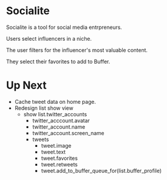 Socialite
=========

Socialite is a tool for social media entrpreneurs.

Users select influencers in a niche.

The user filters for the influencer's most valuable content.

They select their favorites to add to Buffer.

Up Next
=======

* Cache tweet data on home page.
* Redesign list show view
	- show list.twitter_accounts
		- twitter_acccount.avatar
		- twitter_account.name
		- twitter_account.screen_name
		- tweets
			- tweet.image
			- tweet.text
			- tweet.favorites
			- tweet.retweets
			- tweet.add_to_buffer_queue_for(list.buffer_profile)